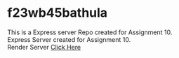 # f23wb45bathula
This is a Express server Repo created for Assignment 10.<br>
Express Server created for Assignment 10.<br>
Render Server [Click Here](https://f23wb45bathula.onrender.com/)
